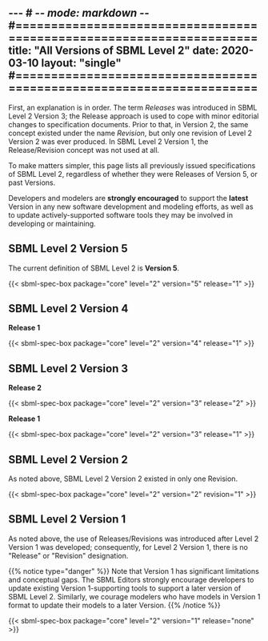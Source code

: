 --- # -*- mode: markdown -*-
#=====================================================================
title: "All Versions of SBML Level 2"
date: 2020-03-10
layout: "single"
#=====================================================================
---

First, an explanation is in order. The term _Releases_ was introduced in SBML Level&nbsp;2 Version&nbsp;3; the Release approach is used to cope with minor editorial changes to specification documents. Prior to that, in Version&nbsp;2, the same concept existed under the name _Revision_, but only one revision of Level&nbsp;2 Version&nbsp;2 was ever produced. In SBML Level&nbsp;2 Version&nbsp;1, the Release/Revision concept was not used at all.

To make matters simpler, this page lists all previously issued specifications of SBML Level&nbsp;2, regardless of whether they were Releases of Version&nbsp;5, or past Versions.

Developers and modelers are **strongly encouraged** to support the **latest** Version in any new software development and modeling efforts, as well as to update actively-supported software tools they may be involved in developing or maintaining.


## SBML Level 2 Version 5

The current definition of SBML Level 2 is **Version 5**.

{{< sbml-spec-box package="core" level="2" version="5" release="1" >}}


## SBML Level 2 Version 4

**Release 1**

{{< sbml-spec-box package="core" level="2" version="4" release="1" >}}


## SBML Level 2 Version 3

**Release 2**

{{< sbml-spec-box package="core" level="2" version="3" release="2" >}}

**Release 1**

{{< sbml-spec-box package="core" level="2" version="3" release="1" >}}


## SBML Level 2 Version 2

As noted above, SBML Level 2 Version 2 existed in only one Revision.

{{< sbml-spec-box package="core" level="2" version="2" revision="1" >}}



## SBML Level 2 Version 1

As noted above, the use of Releases/Revisions was introduced after Level 2 Version 1 was developed; consequently, for Level&nbsp;2 Version&nbsp;1, there is no "Release" or "Revision" designation.

{{% notice type="danger" %}}
Note that Version 1 has significant limitations and conceptual gaps. The SBML Editors strongly encourage developers to update existing Version 1-supporting tools to support a later version of SBML Level 2. Similarly, we courage modelers who have models in Version 1 format to update their models to a later Version.
{{% /notice %}}

{{< sbml-spec-box package="core" level="2" version="1" release="none" >}}
